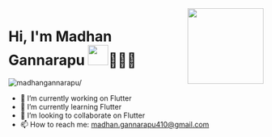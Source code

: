  <img align ="right" src = "https://i.imgur.com/w4pKOQi.jpg" width="150" height="150">
 
 # Hi, I'm Madhan Gannarapu <img src="https://raw.githubusercontent.com/MartinHeinz/MartinHeinz/master/wave.gif" width="40px">👨🏻‍💻
 <p align="left"> <img src=https://komarev.com/ghpvc/?username=madhangannarapu alt=madhangannarapu/></p>


- 🔭 I’m currently working on Flutter
- 🌱 I’m currently learning Flutter
- 👯 I’m looking to collaborate on Flutter
- 📫 How to reach me: madhan.gannarapu410@gmail.com



